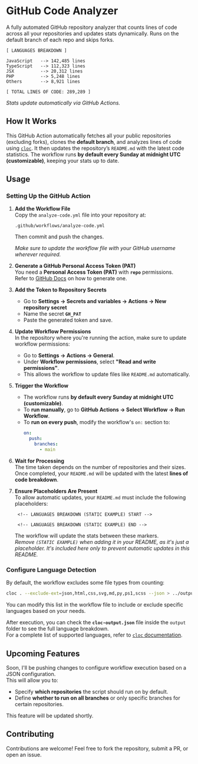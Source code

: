 # GitHub Code Analyzer
 
A fully automated GitHub repository analyzer that counts lines of code across all your repositories and updates stats dynamically. Runs on the default branch of each repo and skips forks.

<!-- LANGUAGES BREAKDOWN START -->
```
[ LANGUAGES BREAKDOWN ]

JavaScript   --> 142,485 lines
TypeScript   --> 112,323 lines
JSX          --> 20,312 lines
PHP          --> 5,248 lines
Others       --> 8,921 lines

[ TOTAL LINES OF CODE: 289,289 ]
```
<!-- LANGUAGES BREAKDOWN END -->
*Stats update automatically via GitHub Actions.*
 
## How It Works  
This GitHub Action automatically fetches all your public repositories (excluding forks), clones the **default branch**, and analyzes lines of code using [`cloc`](https://github.com/AlDanial/cloc). It then updates the repository’s `README.md` with the latest code statistics. The workflow runs **by default every Sunday at midnight UTC (customizable)**, keeping your stats up to date.

## Usage

### **Setting Up the GitHub Action**
1. **Add the Workflow File**  
   Copy the `analyze-code.yml` file into your repository at:
   ```
   .github/workflows/analyze-code.yml
   ```
   Then commit and push the changes.

   *Make sure to update the workflow file with your GitHub username wherever required.*

2. **Generate a GitHub Personal Access Token (PAT)**  
   You need a **Personal Access Token (PAT)** with **`repo`** permissions.  
   Refer to [GitHub Docs](https://github.com/settings/tokens) on how to generate one.

3. **Add the Token to Repository Secrets**  
   - Go to **Settings → Secrets and variables → Actions → New repository secret**  
   - Name the secret **`GH_PAT`**  
   - Paste the generated token and save.

4. **Update Workflow Permissions**  
   In the repository where you're running the action, make sure to update workflow permissions:
   - Go to **Settings → Actions → General**.
   - Under **Workflow permissions**, select **"Read and write permissions"**.
   - This allows the workflow to update files like `README.md` automatically.

5. **Trigger the Workflow**
   - The workflow runs **by default every Sunday at midnight UTC (customizable)**.
   - To **run manually**, go to **GitHub Actions → Select Workflow → Run Workflow**.
   - To **run on every push**, modify the workflow's `on:` section to:
     ```yaml
     on:
       push:
         branches:
           - main
     ```
   
6. **Wait for Processing**  
   The time taken depends on the number of repositories and their sizes. Once completed, your `README.md` will be updated with the latest **lines of code breakdown**.

7. **Ensure Placeholders Are Present**  
   To allow automatic updates, your `README.md` must include the following placeholders:
   ```
    <!-- LANGUAGES BREAKDOWN (STATIC EXAMPLE) START -->

    <!-- LANGUAGES BREAKDOWN (STATIC EXAMPLE) END -->
   ```
   The workflow will update the stats between these markers.  
   *Remove `(STATIC EXAMPLE)` when adding it in your README, as it's just a placeholder. It's included here only to prevent automatic updates in this README.*

### **Configure Language Detection**
By default, the workflow excludes some file types from counting:
```bash
cloc . --exclude-ext=json,html,css,svg,md,py,ps1,scss --json > ../output/cloc-output.json
```
You can modify this list in the workflow file to include or exclude specific languages based on your needs.

After execution, you can check the **`cloc-output.json`** file inside the `output` folder to see the full language breakdown.  
For a complete list of supported languages, refer to [`cloc` documentation](https://github.com/AlDanial/cloc).


## Upcoming Features

Soon, I'll be pushing changes to configure workflow execution based on a JSON configuration.  
This will allow you to:
- Specify **which repositories** the script should run on by default.
- Define **whether to run on all branches** or only specific branches for certain repositories.

This feature will be updated shortly.

 
## Contributing
 
Contributions are welcome! Feel free to fork the repository, submit a PR, or open an issue.
